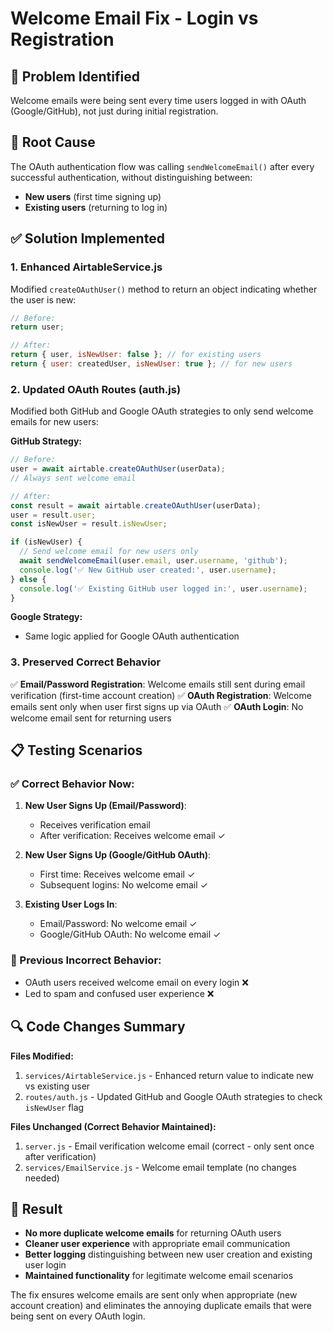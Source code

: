 # Welcome Email Fix - Login vs Registration

## 🐛 Problem Identified
Welcome emails were being sent every time users logged in with OAuth (Google/GitHub), not just during initial registration.

## 🔧 Root Cause
The OAuth authentication flow was calling `sendWelcomeEmail()` after every successful authentication, without distinguishing between:
- **New users** (first time signing up)
- **Existing users** (returning to log in)

## ✅ Solution Implemented

### 1. **Enhanced AirtableService.js**
Modified `createOAuthUser()` method to return an object indicating whether the user is new:

```javascript
// Before: 
return user;

// After:
return { user, isNewUser: false }; // for existing users
return { user: createdUser, isNewUser: true }; // for new users
```

### 2. **Updated OAuth Routes (auth.js)**
Modified both GitHub and Google OAuth strategies to only send welcome emails for new users:

**GitHub Strategy:**
```javascript
// Before:
user = await airtable.createOAuthUser(userData);
// Always sent welcome email

// After:
const result = await airtable.createOAuthUser(userData);
user = result.user;
const isNewUser = result.isNewUser;

if (isNewUser) {
  // Send welcome email for new users only
  await sendWelcomeEmail(user.email, user.username, 'github');
  console.log('✅ New GitHub user created:', user.username);
} else {
  console.log('✅ Existing GitHub user logged in:', user.username);
}
```

**Google Strategy:**
- Same logic applied for Google OAuth authentication

### 3. **Preserved Correct Behavior**
✅ **Email/Password Registration**: Welcome emails still sent during email verification (first-time account creation)
✅ **OAuth Registration**: Welcome emails sent only when user first signs up via OAuth
✅ **OAuth Login**: No welcome email sent for returning users

## 📋 Testing Scenarios

### ✅ Correct Behavior Now:
1. **New User Signs Up (Email/Password)**: 
   - Receives verification email
   - After verification: Receives welcome email ✓

2. **New User Signs Up (Google/GitHub OAuth)**:
   - First time: Receives welcome email ✓
   - Subsequent logins: No welcome email ✓

3. **Existing User Logs In**:
   - Email/Password: No welcome email ✓
   - Google/GitHub OAuth: No welcome email ✓

### 🚫 Previous Incorrect Behavior:
- OAuth users received welcome email on every login ❌
- Led to spam and confused user experience ❌

## 🔍 Code Changes Summary

**Files Modified:**
1. `services/AirtableService.js` - Enhanced return value to indicate new vs existing user
2. `routes/auth.js` - Updated GitHub and Google OAuth strategies to check `isNewUser` flag

**Files Unchanged (Correct Behavior Maintained):**
1. `server.js` - Email verification welcome email (correct - only sent once after verification)
2. `services/EmailService.js` - Welcome email template (no changes needed)

## 🎯 Result
- **No more duplicate welcome emails** for returning OAuth users
- **Cleaner user experience** with appropriate email communication
- **Better logging** distinguishing between new user creation and existing user login
- **Maintained functionality** for legitimate welcome email scenarios

The fix ensures welcome emails are sent only when appropriate (new account creation) and eliminates the annoying duplicate emails that were being sent on every OAuth login.